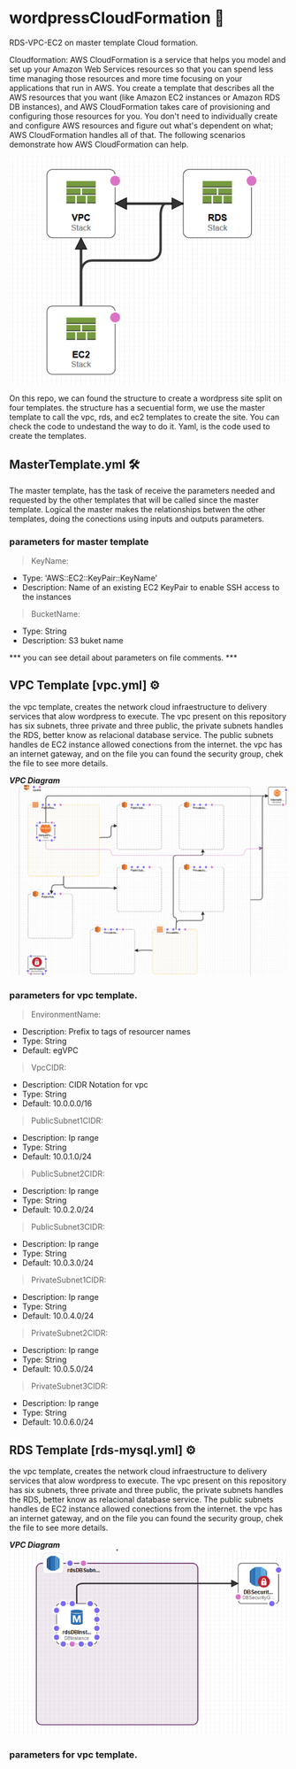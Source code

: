 # wordpressCloudFormation 🚀
RDS-VPC-EC2 on master template Cloud formation. 

Cloudformation: AWS CloudFormation is a service that helps you model and set up your Amazon Web Services resources so that you can spend less time managing those resources and more time focusing on your applications that run in AWS. You create a template that describes all the AWS resources that you want (like Amazon EC2 instances or Amazon RDS DB instances), and AWS CloudFormation takes care of provisioning and configuring those resources for you. You don't need to individually create and configure AWS resources and figure out what's dependent on what; AWS CloudFormation handles all of that. The following scenarios demonstrate how AWS CloudFormation can help. 

![alt text](https://github.com/mgamas/wordpressCloudFormation/raw/master/imagen.png)

On this repo, we can found the structure to create a wordpress site split on four templates. the structure has a secuential form, we use the master template to call the vpc, rds, and ec2 templates to create the site. You can check the code to undestand the way to do it. Yaml, is the code used to create the templates. 

## MasterTemplate.yml 🛠️
The master template, has the task of receive the parameters needed and requested by the other templates that will be called since the master template. Logical the master makes the relationships betwen the other templates, doing the conections using inputs and outputs parameters.

### parameters for master template

>  KeyName:

- Type: 'AWS::EC2::KeyPair::KeyName'
- Description: Name of an existing EC2 KeyPair to enable SSH access to the instances
      
>  BucketName:

- Type: String
- Description: S3 buket name 

*** you can see detail about parameters on file comments. ***

## VPC Template [vpc.yml] ⚙️
the vpc template, creates the network cloud infraestructure to delivery services that alow wordpress to execute. The vpc present on this repository has six subnets, three private and three public, the private subnets handles the RDS, better know as relacional database service. The public subnets handles de EC2 instance allowed conections from the internet. the vpc has an internet gateway, and on the file you can found the security group, chek the file to see more details. 

***VPC Diagram***
![alt text](https://github.com/mgamas/wordpressCloudFormation/raw/master/vpcImage.png)

### parameters for vpc template.

> EnvironmentName:
   - Description: Prefix to tags of resourcer names
   - Type: String
   - Default: egVPC
  
> VpcCIDR:
   - Description: CIDR Notation for vpc
   - Type: String
   - Default: 10.0.0.0/16

 > PublicSubnet1CIDR:
   - Description: Ip range
   - Type: String
   - Default: 10.0.1.0/24

 > PublicSubnet2CIDR:
   - Description: Ip range
   - Type: String
   - Default: 10.0.2.0/24
  
 > PublicSubnet3CIDR:
   - Description: Ip range
   - Type: String
   - Default: 10.0.3.0/24

> PrivateSubnet1CIDR:
   - Description: Ip range
   - Type: String
   - Default: 10.0.4.0/24

> PrivateSubnet2CIDR:
   - Description: Ip range
   - Type: String
   - Default: 10.0.5.0/24

> PrivateSubnet3CIDR:
   - Description: Ip range
   - Type: String
   - Default: 10.0.6.0/24
   

## RDS Template [rds-mysql.yml] ⚙️
the vpc template, creates the network cloud infraestructure to delivery services that alow wordpress to execute. The vpc present on this repository has six subnets, three private and three public, the private subnets handles the RDS, better know as relacional database service. The public subnets handles de EC2 instance allowed conections from the internet. the vpc has an internet gateway, and on the file you can found the security group, chek the file to see more details. 

***VPC Diagram***
![alt text](https://github.com/mgamas/wordpressCloudFormation/blob/master/rdsImage.PNG)

### parameters for vpc template.

